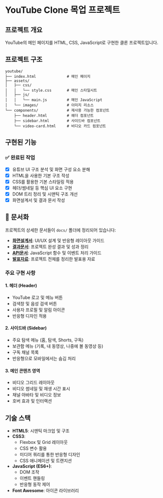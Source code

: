 # YouTube Clone 목업 프로젝트

## 프로젝트 개요
YouTube의 메인 페이지를 HTML, CSS, JavaScript로 구현한 클론 프로젝트입니다.

## 프로젝트 구조
```
youtube/
├── index.html              # 메인 페이지
├── assets/
│   ├── css/
│   │   └── style.css       # 메인 스타일시트
│   ├── js/
│   │   └── main.js         # 메인 JavaScript
│   └── images/             # 이미지 리소스
└── components/             # 재사용 가능한 컴포넌트
    ├── header.html         # 헤더 컴포넌트
    ├── sidebar.html        # 사이드바 컴포넌트
    └── video-card.html     # 비디오 카드 컴포넌트
```

## 구현된 기능

### ✅ 완료된 작업
- [x] 유튜브 UI 구조 분석 및 화면 구성 요소 분해
- [x] HTML을 사용한 기본 구조 작성
- [x] CSS를 활용한 기본 스타일링 적용
- [x] 헤더/썸네일 등 핵심 UI 요소 구현
- [x] DOM 트리 정리 및 시맨틱 구조 개선
- [x] 화면설계서 및 결과 문서 작성

## 📁 문서화

프로젝트의 상세한 문서들이 `docs/` 폴더에 정리되어 있습니다:

- **[화면설계서](docs/화면설계서.md)**: UI/UX 설계 및 반응형 레이아웃 가이드
- **[결과문서](docs/결과문서.md)**: 프로젝트 완성 결과 및 성과 정리
- **[API문서](docs/API문서.md)**: JavaScript 함수 및 이벤트 처리 가이드
- **[발표자료](docs/발표자료.md)**: 프로젝트 전체를 정리한 발표용 자료

### 주요 구현 사항

#### 1. 헤더 (Header)
- YouTube 로고 및 메뉴 버튼
- 검색창 및 음성 검색 버튼
- 사용자 프로필 및 알림 아이콘
- 반응형 디자인 적용

#### 2. 사이드바 (Sidebar)
- 주요 탐색 메뉴 (홈, 탐색, Shorts, 구독)
- 보관함 메뉴 (기록, 내 동영상, 나중에 볼 동영상 등)
- 구독 채널 목록
- 반응형으로 모바일에서는 숨김 처리

#### 3. 메인 콘텐츠 영역
- 비디오 그리드 레이아웃
- 비디오 썸네일 및 재생 시간 표시
- 채널 아바타 및 비디오 정보
- 호버 효과 및 인터랙션

## 기술 스택
- **HTML5**: 시맨틱 마크업 및 구조
- **CSS3**:
  - Flexbox 및 Grid 레이아웃
  - CSS 변수 활용
  - 미디어 쿼리를 통한 반응형 디자인
  - CSS 애니메이션 및 트랜지션
- **JavaScript (ES6+)**:
  - DOM 조작
  - 이벤트 핸들링
  - 반응형 동작 제어
- **Font Awesome**: 아이콘 라이브러리
